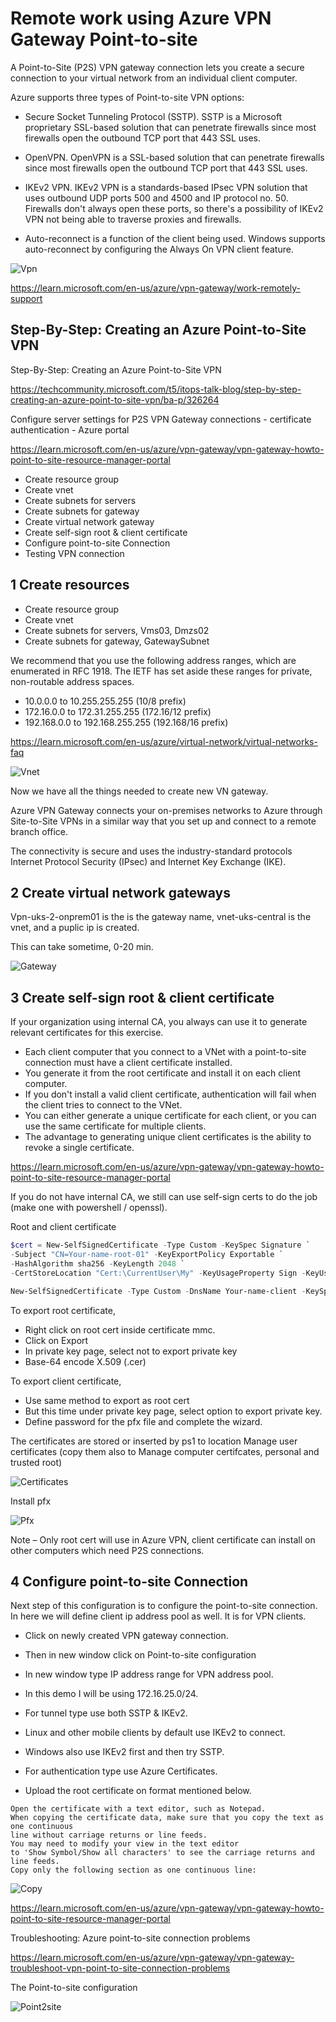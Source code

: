 # Remote work using Azure VPN Gateway Point-to-site

A Point-to-Site (P2S) VPN gateway connection lets you create a secure connection to your virtual network from an individual client computer.

Azure supports three types of Point-to-site VPN options:

* Secure Socket Tunneling Protocol (SSTP). SSTP is a Microsoft proprietary SSL-based solution that can penetrate firewalls since most firewalls open the outbound TCP port that 443 SSL uses.
* OpenVPN. OpenVPN is a SSL-based solution that can penetrate firewalls since most firewalls open the outbound TCP port that 443 SSL uses.
* IKEv2 VPN. IKEv2 VPN is a standards-based IPsec VPN solution that uses outbound UDP ports 500 and 4500 and IP protocol no. 50. Firewalls don't always open these ports, so there's a possibility of IKEv2 VPN not being able to traverse proxies and firewalls.

* Auto-reconnect is a function of the client being used. Windows supports auto-reconnect by configuring the Always On VPN client feature.

![Vpn ](https://github.com/spawnmarvel/quickguides/blob/main/security-VPN/images2/vpn.jpg)

https://learn.microsoft.com/en-us/azure/vpn-gateway/work-remotely-support

## Step-By-Step: Creating an Azure Point-to-Site VPN

Step-By-Step: Creating an Azure Point-to-Site VPN

https://techcommunity.microsoft.com/t5/itops-talk-blog/step-by-step-creating-an-azure-point-to-site-vpn/ba-p/326264

Configure server settings for P2S VPN Gateway connections - certificate authentication - Azure portal

https://learn.microsoft.com/en-us/azure/vpn-gateway/vpn-gateway-howto-point-to-site-resource-manager-portal

* Create resource group
* Create vnet
* Create subnets for servers
* Create subnets for gateway
* Create virtual network gateway
* Create self-sign root & client certificate
* Configure point-to-site Connection
* Testing VPN connection


## 1 Create resources

* Create resource group
* Create vnet
* Create subnets for servers, Vms03, Dmzs02
* Create subnets for gateway, GatewaySubnet

We recommend that you use the following address ranges, which are enumerated in RFC 1918. The IETF has set aside these ranges for private, non-routable address spaces.

* 10.0.0.0 to 10.255.255.255 (10/8 prefix)
* 172.16.0.0 to 172.31.255.255 (172.16/12 prefix)
* 192.168.0.0 to 192.168.255.255 (192.168/16 prefix)

https://learn.microsoft.com/en-us/azure/virtual-network/virtual-networks-faq

![Vnet ](https://github.com/spawnmarvel/quickguides/blob/main/security-VPN/images2/vnet2.jpg)

Now we have all the things needed to create new VN gateway. 

Azure VPN Gateway connects your on-premises networks to Azure through Site-to-Site VPNs in a similar way that you set up and connect to a remote branch office. 

The connectivity is secure and uses the industry-standard protocols Internet Protocol Security (IPsec) and Internet Key Exchange (IKE).

## 2 Create virtual network gateways

Vpn-uks-2-onprem01 is the is the gateway name, vnet-uks-central is the vnet, and a puplic ip is created.

This can take sometime, 0-20 min.

![Gateway ](https://github.com/spawnmarvel/quickguides/blob/main/security-VPN/images2/gateway.jpg)

## 3 Create self-sign root & client certificate

If your organization using internal CA, you always can use it to generate relevant certificates for this exercise. 

* Each client computer that you connect to a VNet with a point-to-site connection must have a client certificate installed. 
* You generate it from the root certificate and install it on each client computer. 
* If you don't install a valid client certificate, authentication will fail when the client tries to connect to the VNet.
* You can either generate a unique certificate for each client, or you can use the same certificate for multiple clients. 
* The advantage to generating unique client certificates is the ability to revoke a single certificate.

https://learn.microsoft.com/en-us/azure/vpn-gateway/vpn-gateway-howto-point-to-site-resource-manager-portal


If you do not have internal CA, we still can use self-sign certs to do the job (make one with powershell / openssl).

Root and client certificate

```ps1
$cert = New-SelfSignedCertificate -Type Custom -KeySpec Signature `
-Subject "CN=Your-name-root-01" -KeyExportPolicy Exportable `
-HashAlgorithm sha256 -KeyLength 2048 `
-CertStoreLocation "Cert:\CurrentUser\My" -KeyUsageProperty Sign -KeyUsage CertSign

New-SelfSignedCertificate -Type Custom -DnsName Your-name-client -KeySpec Signature -Subject "CN=Your-name-client" -KeyExportPolicy Exportable -HashAlgorithm sha256 -KeyLength 2048 -CertStoreLocation "Cert:\CurrentUser\My" -Signer $cert -TextExtension @("2.5.29.37={text}1.3.6.1.5.5.7.3.2")
```

To export root certificate,

* Right click on root cert inside certificate mmc.
* Click on Export
* In private key page, select not to export private key
* Base-64 encode X.509 (.cer)

To export client certificate,

* Use same method to export as root cert
* But this time under private key page, select option to export private key.
* Define password for the pfx file and complete the wizard.

The certificates are stored or inserted by ps1 to location Manage user certificates (copy them also to Manage computer certifcates, personal and trusted root)

![Certificates ](https://github.com/spawnmarvel/quickguides/blob/main/security-VPN/images2/certificates.jpg)

Install pfx

![Pfx ](https://github.com/spawnmarvel/quickguides/blob/main/security-VPN/images2/pfx.jpg)


Note – Only root cert will use in Azure VPN, client certificate can install on other computers which need P2S connections.

## 4 Configure point-to-site Connection

Next step of this configuration is to configure the point-to-site connection. In here we will define client ip address pool as well. It is for VPN clients.

* Click on newly created VPN gateway connection.
* Then in new window click on Point-to-site configuration

* In new window type IP address range for VPN address pool. 
* In this demo I will be using 172.16.25.0/24. 
* For tunnel type use both SSTP & IKEv2. 
* Linux and other mobile clients by default use IKEv2 to connect. 
* Windows also use IKEv2 first and then try SSTP. 
* For authentication type use Azure Certificates.
* Upload the root certificate on format mentioned below.


```log
Open the certificate with a text editor, such as Notepad. 
When copying the certificate data, make sure that you copy the text as one continuous
line without carriage returns or line feeds. 
You may need to modify your view in the text editor 
to 'Show Symbol/Show all characters' to see the carriage returns and line feeds. 
Copy only the following section as one continuous line:

```
![Copy ](https://github.com/spawnmarvel/quickguides/blob/main/security-VPN/images2/copy.jpg)

https://learn.microsoft.com/en-us/azure/vpn-gateway/vpn-gateway-howto-point-to-site-resource-manager-portal


Troubleshooting: Azure point-to-site connection problems

https://learn.microsoft.com/en-us/azure/vpn-gateway/vpn-gateway-troubleshoot-vpn-point-to-site-connection-problems

The Point-to-site configuration

![Point2site ](https://github.com/spawnmarvel/quickguides/blob/main/security-VPN/images2/point2site.jpg)






